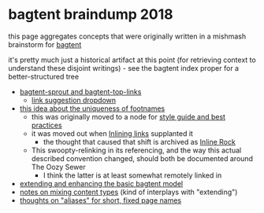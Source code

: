 # bagtent braindump 2018

this page aggregates concepts that were originally written in a mishmash brainstorm for [bagtent](ba00b8cb-9d05-4aef-bd50-0990f82dd723.md)

it's pretty much just a historical artifact at this point (for retrieving context to understand these disjoint writings) - see the bagtent index proper for a better-structured tree

- [bagtent-sprout and bagtent-top-links](31396cb8-8b5e-4433-9174-c06b0bb0a9ed.md)
  - [link suggestion dropdown](afacb4de-3f79-416e-a55a-1d36178085cc.md)
- [this idea about the uniqueness of footnames](7f3d8fbc-67ba-4267-902e-f9628207d18f.md)
  - this was originally moved to a node for [style guide and best practices](70fa4c0d-914b-4e59-9a26-e1b3c99573e6.md)
  - it was moved out when [Inlining links](a4e46084-4a99-4eee-a40a-794ddcdbf1d8.md) supplanted it
    - the thought that caused that shift is archived as [Inline Rock](d0a8281c-6f97-4b05-88a4-8034fd4fa72e.md)
  - This swoopty-relinking in its referencing, and the way this actual described convention changed, should both be documented around The Oozy Sewer
    - I think the latter is at least somewhat remotely linked in
- [extending and enhancing the basic bagtent model](539e354a-b20e-4ea3-9bdc-14cddac5cd76.md)
- [notes on mixing content types](b2dade14-8a6c-4643-9fdb-2fc6b441016c.md) (kind of interplays with "extending")
- [thoughts on "aliases" for short, fixed page names](6dfcd6df-31e9-46bb-9b75-d750a5456de8.md)
